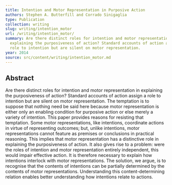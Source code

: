 ```yaml
---
title: Intention and Motor Representation in Purposive Action
authors: Stephen A. Butterfill and Corrado Sinigaglia
type: Publication
collection: writing
slug: writing/intention_motor
url: /writing/intention_motor/
summary: Are there distinct roles for intention and motor representation in
  explaining the purposiveness of action? Standard accounts of action assign a
  role to intention but are silent on motor representation.
year: 2014
source: src/content/writing/intention_motor.md
---
```


## Abstract

Are there distinct roles for intention and motor representation in explaining the purposiveness of action? Standard accounts of action assign a role to intention but are silent on motor representation. The temptation is to suppose that nothing need be said here because motor representation is either only an enabling condition for purposive action or else merely a variety of intention. This paper provides reasons for resisting that temptation. Some motor representations, like intentions, coordinate actions in virtue of representing outcomes; but, unlike intentions, motor representations cannot feature as premises or conclusions in practical reasoning. This implies that motor representation has a distinctive role in explaining the purposiveness of action. It also gives rise to a problem: were the roles of intention and motor representation entirely independent, this would impair effective action. It is therefore necessary to explain how intentions interlock with motor representations. The solution, we argue, is to recognise that the contents of intentions can be partially determined by the contents of motor representations. Understanding this content-determining relation enables better understanding how intentions relate to actions.
